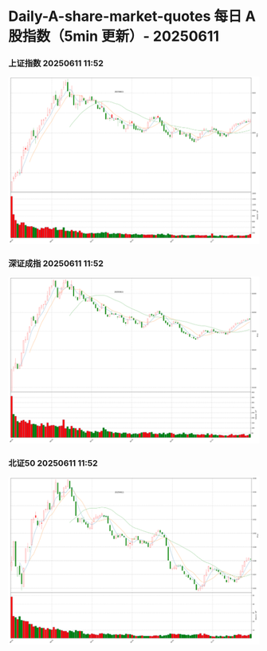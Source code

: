 
# Daily-A-share-market-quotes 每日 A 股指数（5min 更新）- 20250611

### 上证指数 20250611 11:52
![](./fig/2025/6/20250611-sh000001.png)

### 深证成指 20250611 11:52
![](./fig/2025/6/20250611-sz399001.png)

### 北证50 20250611 11:52
![](./fig/2025/6/20250611-bj899050.png)
